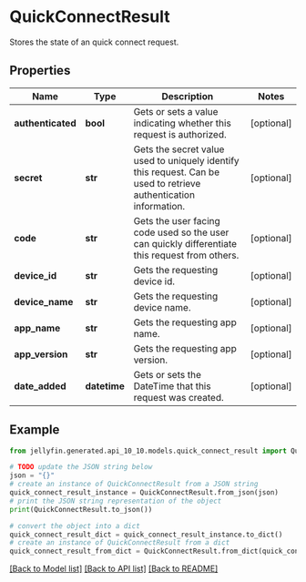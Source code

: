 # QuickConnectResult

Stores the state of an quick connect request.

## Properties

Name | Type | Description | Notes
------------ | ------------- | ------------- | -------------
**authenticated** | **bool** | Gets or sets a value indicating whether this request is authorized. | [optional] 
**secret** | **str** | Gets the secret value used to uniquely identify this request. Can be used to retrieve authentication information. | [optional] 
**code** | **str** | Gets the user facing code used so the user can quickly differentiate this request from others. | [optional] 
**device_id** | **str** | Gets the requesting device id. | [optional] 
**device_name** | **str** | Gets the requesting device name. | [optional] 
**app_name** | **str** | Gets the requesting app name. | [optional] 
**app_version** | **str** | Gets the requesting app version. | [optional] 
**date_added** | **datetime** | Gets or sets the DateTime that this request was created. | [optional] 

## Example

```python
from jellyfin.generated.api_10_10.models.quick_connect_result import QuickConnectResult

# TODO update the JSON string below
json = "{}"
# create an instance of QuickConnectResult from a JSON string
quick_connect_result_instance = QuickConnectResult.from_json(json)
# print the JSON string representation of the object
print(QuickConnectResult.to_json())

# convert the object into a dict
quick_connect_result_dict = quick_connect_result_instance.to_dict()
# create an instance of QuickConnectResult from a dict
quick_connect_result_from_dict = QuickConnectResult.from_dict(quick_connect_result_dict)
```
[[Back to Model list]](../README.md#documentation-for-models) [[Back to API list]](../README.md#documentation-for-api-endpoints) [[Back to README]](../README.md)


